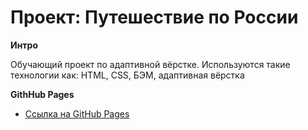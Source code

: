 # Проект: Путешествие по России

**Интро**

Обучающий проект по адаптивной вёрстке.
Используются такие технологии как: HTML, CSS, БЭМ, адаптивная вёрстка

**GithHub Pages**

- [Ссылка на GitHub Pages](https://klimetzc.github.io/russian-travel/)
